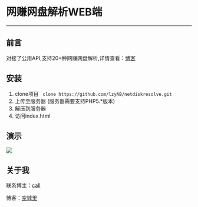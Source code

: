 # 网赚网盘解析WEB端

-------

## 前言

对接了公用API,支持20+种网赚网盘解析,详情查看：[博客](https://www.ilzya.com/archives/4/)

## 安装

1. clone项目 ` clone https://github.com/lzyAB/netdiskresolve.git`
2. 上传至服务器 (服务器需要支持PHP5.*版本)
3. 解压到服务器
4. 访问index.html

## 演示

![](https://s1.ax1x.com/2022/04/09/LPRsZq.png)

## 关于我

联系博主：[call](https://jq.qq.com/?_wv=1027&k=9VuiaL86)

博客：[空城里](https://www.ilzya.com/)
